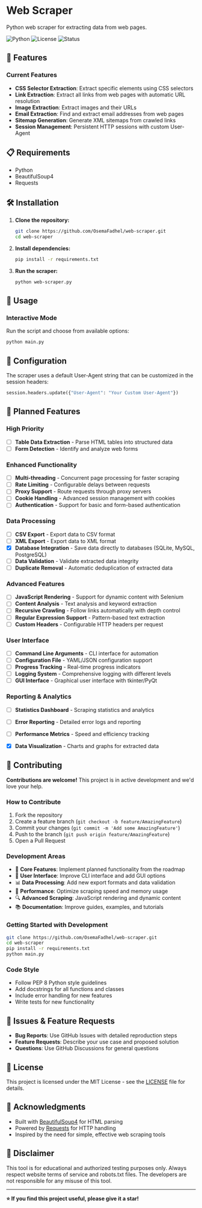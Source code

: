 # Web Scraper

Python web scraper for extracting data from web pages.

![Python](https://img.shields.io/badge/python-blue.svg)
![License](https://img.shields.io/badge/license-MIT-green.svg)
![Status](https://img.shields.io/badge/status-active%20development-yellow.svg)

## 🚀 Features

### **Current Features**
- **CSS Selector Extraction**: Extract specific elements using CSS selectors
- **Link Extraction**: Extract all links from web pages with automatic URL resolution
- **Image Extraction**: Extract images and their URLs
- **Email Extraction**: Find and extract email addresses from web pages
- **Sitemap Generation**: Generate XML sitemaps from crawled links
- **Session Management**: Persistent HTTP sessions with custom User-Agent

## 📋 Requirements

- Python
- BeautifulSoup4
- Requests

## 🛠️ Installation

1. **Clone the repository:**
   ```bash
   git clone https://github.com/OsemaFadhel/web-scraper.git
   cd web-scraper
   ```

2. **Install dependencies:**
   ```bash
   pip install -r requirements.txt
   ```

3. **Run the scraper:**
   ```bash
   python web-scraper.py
   ```

## 🎯 Usage

### **Interactive Mode**
Run the script and choose from available options:

```bash
python main.py
```

## 🔧 Configuration

The scraper uses a default User-Agent string that can be customized in the session headers:

```python
session.headers.update({"User-Agent": "Your Custom User-Agent"})
```

## 🚀 Planned Features

### **High Priority**
- [ ] **Table Data Extraction** - Parse HTML tables into structured data
- [ ] **Form Detection** - Identify and analyze web forms

### **Enhanced Functionality**
- [ ] **Multi-threading** - Concurrent page processing for faster scraping
- [ ] **Rate Limiting** - Configurable delays between requests
- [ ] **Proxy Support** - Route requests through proxy servers
- [ ] **Cookie Handling** - Advanced session management with cookies
- [ ] **Authentication** - Support for basic and form-based authentication

### **Data Processing**
- [ ] **CSV Export** - Export data to CSV format
- [ ] **XML Export** - Export data to XML format
- [x] **Database Integration** - Save data directly to databases (SQLite, MySQL, PostgreSQL)
- [ ] **Data Validation** - Validate extracted data integrity
- [ ] **Duplicate Removal** - Automatic deduplication of extracted data

### **Advanced Features**
- [ ] **JavaScript Rendering** - Support for dynamic content with Selenium
- [ ] **Content Analysis** - Text analysis and keyword extraction
- [ ] **Recursive Crawling** - Follow links automatically with depth control
- [ ] **Regular Expression Support** - Pattern-based text extraction
- [ ] **Custom Headers** - Configurable HTTP headers per request

### **User Interface**
- [ ] **Command Line Arguments** - CLI interface for automation
- [ ] **Configuration File** - YAML/JSON configuration support
- [ ] **Progress Tracking** - Real-time progress indicators
- [ ] **Logging System** - Comprehensive logging with different levels
- [ ] **GUI Interface** - Graphical user interface with tkinter/PyQt

### **Reporting & Analytics**
- [ ] **Statistics Dashboard** - Scraping statistics and analytics
- [ ] **Error Reporting** - Detailed error logs and reporting
- [ ] **Performance Metrics** - Speed and efficiency tracking
- [x] **Data Visualization** - Charts and graphs for extracted data


## 🤝 Contributing

**Contributions are welcome!** This project is in active development and we'd love your help.

### **How to Contribute**
1. Fork the repository
2. Create a feature branch (`git checkout -b feature/AmazingFeature`)
3. Commit your changes (`git commit -m 'Add some AmazingFeature'`)
4. Push to the branch (`git push origin feature/AmazingFeature`)
5. Open a Pull Request

### **Development Areas**
- 🔧 **Core Features**: Implement planned functionality from the roadmap
- 🎨 **User Interface**: Improve CLI interface and add GUI options
- 📊 **Data Processing**: Add new export formats and data validation
- 🚀 **Performance**: Optimize scraping speed and memory usage
- 🔍 **Advanced Scraping**: JavaScript rendering and dynamic content
- 📚 **Documentation**: Improve guides, examples, and tutorials

### **Getting Started with Development**
```bash
git clone https://github.com/OsemaFadhel/web-scraper.git
cd web-scraper
pip install -r requirements.txt
python main.py
```

### **Code Style**
- Follow PEP 8 Python style guidelines
- Add docstrings for all functions and classes
- Include error handling for new features
- Write tests for new functionality

## 🐛 Issues & Feature Requests

- **Bug Reports**: Use GitHub Issues with detailed reproduction steps
- **Feature Requests**: Describe your use case and proposed solution
- **Questions**: Use GitHub Discussions for general questions

## 📝 License

This project is licensed under the MIT License - see the [LICENSE](LICENSE) file for details.

## 🌟 Acknowledgments

- Built with [BeautifulSoup4](https://www.crummy.com/software/BeautifulSoup/) for HTML parsing
- Powered by [Requests](https://docs.python-requests.org/) for HTTP handling
- Inspired by the need for simple, effective web scraping tools

## 🚨 Disclaimer

This tool is for educational and authorized testing purposes only. Always respect website terms of service and robots.txt files. The developers are not responsible for any misuse of this tool.

---

**⭐ If you find this project useful, please give it a star!**
